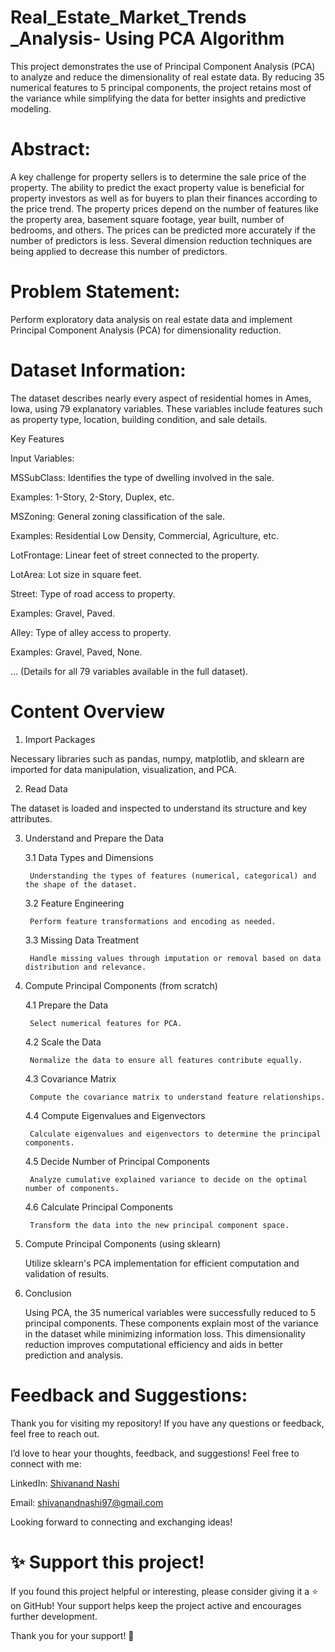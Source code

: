 # Real_Estate_Market_Trends _Analysis- Using PCA Algorithm
This project demonstrates the use of Principal Component Analysis (PCA) to analyze and reduce the dimensionality of real estate data. By reducing 35 numerical features to 5 principal components, the project retains most of the variance while simplifying the data for better insights and predictive modeling.

# Abstract:
A key challenge for property sellers is to determine the sale price of the property. The ability to predict the exact property value is beneficial for property investors as well as for buyers to plan their finances according to the price trend. The property prices depend on the number of features like the property area, basement square footage, year built, number of bedrooms, and others. The prices can be predicted more accurately if the number of predictors is less. Several dimension reduction techniques are being applied to decrease this number of predictors.

# Problem Statement:
Perform exploratory data analysis on real estate data and implement Principal Component Analysis (PCA) for dimensionality reduction.

# Dataset Information:

The dataset describes nearly every aspect of residential homes in Ames, Iowa, using 79 explanatory variables. These variables include features such as property type, location, building condition, and sale details.

Key Features

Input Variables:

MSSubClass: Identifies the type of dwelling involved in the sale.

Examples: 1-Story, 2-Story, Duplex, etc.

MSZoning: General zoning classification of the sale.

Examples: Residential Low Density, Commercial, Agriculture, etc.

LotFrontage: Linear feet of street connected to the property.

LotArea: Lot size in square feet.

Street: Type of road access to property.

Examples: Gravel, Paved.

Alley: Type of alley access to property.

Examples: Gravel, Paved, None.

... (Details for all 79 variables available in the full dataset).

# Content Overview

1. Import Packages

Necessary libraries such as pandas, numpy, matplotlib, and sklearn are imported for data manipulation, visualization, and PCA.

2. Read Data

The dataset is loaded and inspected to understand its structure and key attributes.

3. Understand and Prepare the Data

	3.1 Data Types and Dimensions
	
		Understanding the types of features (numerical, categorical) and the shape of the dataset.
	
	3.2 Feature Engineering
	
		Perform feature transformations and encoding as needed.
	
	3.3 Missing Data Treatment

		Handle missing values through imputation or removal based on data distribution and relevance.

4. Compute Principal Components (from scratch)

	4.1 Prepare the Data
	
		Select numerical features for PCA.
	
	4.2 Scale the Data
	
		Normalize the data to ensure all features contribute equally.
	
	4.3 Covariance Matrix
	
		Compute the covariance matrix to understand feature relationships.
	
	4.4 Compute Eigenvalues and Eigenvectors
	
		Calculate eigenvalues and eigenvectors to determine the principal components.
	
	4.5 Decide Number of Principal Components
	
		Analyze cumulative explained variance to decide on the optimal number of components.
	
	4.6 Calculate Principal Components
	
		Transform the data into the new principal component space.

5. Compute Principal Components (using sklearn)

	Utilize sklearn's PCA implementation for efficient computation and validation of results.
6. Conclusion

	Using PCA, the 35 numerical variables were successfully reduced to 5 principal components. These components explain most of the variance in the dataset while minimizing information loss. This dimensionality reduction improves computational efficiency and aids in better prediction and analysis.

# Feedback and Suggestions:

Thank you for visiting my repository! If you have any questions or feedback, feel free to reach out.

I’d love to hear your thoughts, feedback, and suggestions! Feel free to connect with me:

 LinkedIn: [Shivanand Nashi](https://www.linkedin.com/in/shivanand-s-nashi-79579821a)
 
 Email: shivanandnashi97@gmail.com


Looking forward to connecting and exchanging ideas!

# ✨ Support this project!
If you found this project helpful or interesting, please consider giving it a ⭐ on GitHub!
Your support helps keep the project active and encourages further development.

Thank you for your support! 💖
